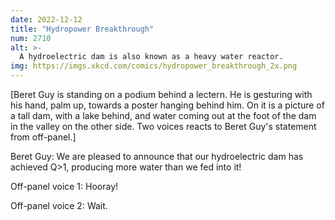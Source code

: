 ```yaml
---
date: 2022-12-12
title: "Hydropower Breakthrough"
num: 2710
alt: >-
  A hydroelectric dam is also known as a heavy water reactor.
img: https://imgs.xkcd.com/comics/hydropower_breakthrough_2x.png
---
```

[Beret Guy is standing on a podium behind a lectern. He is gesturing with his hand, palm up, towards a poster hanging behind him. On it is a picture of a tall dam, with a lake behind, and water coming out at the foot of the dam in the valley on the other side. Two voices reacts to Beret Guy's statement from off-panel.]

Beret Guy: We are pleased to announce that our hydroelectric dam has achieved Q>1, producing more water than we fed into it!

Off-panel voice 1: Hooray!

Off-panel voice 2: Wait.